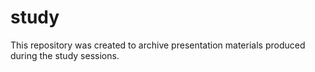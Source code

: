 # study
This repository was created to archive presentation materials produced during the study sessions.
